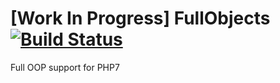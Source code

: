 # [Work In Progress] FullObjects  [![Build Status](https://semaphoreci.com/api/v1/codebear4/php-ext-oop/branches/master/badge.svg)](https://semaphoreci.com/codebear4/php-ext-oop)
Full OOP support for PHP7

